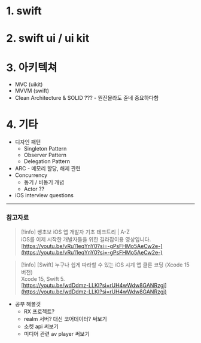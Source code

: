 # 1. swift

# 2. swift ui / ui kit

# 3. 아키텍쳐

- MVC (uikit)
- MVVM (swift)
- Clean Architecture & SOLID ??? - 뭔진몰라도 쥰네 중요하다함

# 4. 기타

- 디자인 패턴
    - Singleton Pattern
    - Observer Pattern
    - Delegation Pattern
- ARC - 메모리 할당, 해제 관련
- Concurrency
    - 동기 / 비동기 개념
    - Actor ??
- iOS interview questions
    
      
    
      
    

---

### 참고자료

> [!info] 쌩초보 iOS 앱 개발자 기초 테크트리 | A-Z  
> iOS를 이제 시작한 개발자들을 위한 길라잡이용 영상입니다.  
> [https://youtu.be/vRu11eqYnY0?si=-gPsFHMo5AeCw2e-](https://youtu.be/vRu11eqYnY0?si=-gPsFHMo5AeCw2e-)  

> [!info] [Swift] 누구나 쉽게 따라할 수 있는 iOS 시계 앱 클론 코딩 (Xcode 15 버전)  
> Xcode 15, Swift 5.  
> [https://youtu.be/wdDdmz-LLKI?si=rUH4wWdw8GANRzgj](https://youtu.be/wdDdmz-LLKI?si=rUH4wWdw8GANRzgj)  

- 공부 해볼것
    - RX 프로젝트?
    - realm 서버? 대신 코어데이터? 써보기
    - 소켓 api 써보기
    - 미디어 관련 av player 써보기